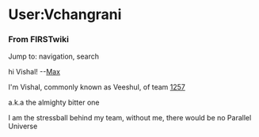 # User:Vchangrani

### From FIRSTwiki

Jump to: navigation, search

hi Vishal! --[Max](/index.php/User:Max "User:Max" )

I'm Vishal, commonly known as Veeshul, of team [1257](/index.php/1257 "1257" )

a.k.a the almighty bitter one

I am the stressball behind my team, without me, there would be no Parallel
Universe

